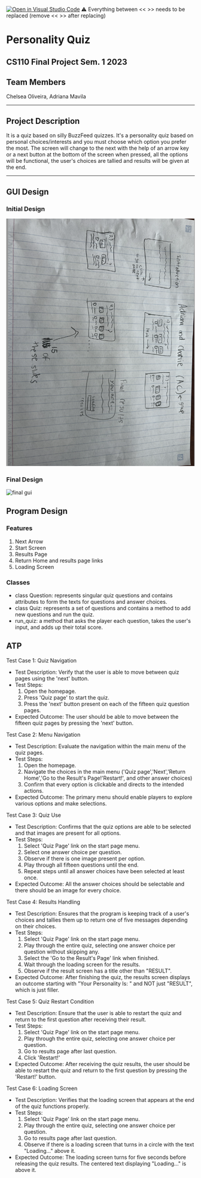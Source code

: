 [![Open in Visual Studio Code](https://classroom.github.com/assets/open-in-vscode-718a45dd9cf7e7f842a935f5ebbe5719a5e09af4491e668f4dbf3b35d5cca122.svg)](https://classroom.github.com/online_ide?assignment_repo_id=12803268&assignment_repo_type=AssignmentRepo)
:warning: Everything between << >> needs to be replaced (remove << >> after replacing)

# Personality Quiz
## CS110 Final Project Sem. 1 2023

## Team Members

Chelsea Oliveira, Adriana Mavila

*** 


## Project Description

It is a quiz based on silly BuzzFeed quizzes. It's a personality quiz based on personal choices/interests and you must choose which option you prefer the most. The screen will change to the next with the help of an arrow key or a next button at the bottom of the screen when pressed, all the options will be functional, the user's choices are tallied and results will be given at the end.

***

## GUI Design

### Initial Design

![initial gui](assets/gui.jpg)

### Final Design

![final gui](assets/finalgui.jpg)

## Program Design

### Features

1. Next Arrow
2. Start Screen
3. Results Page
4. Return Home and results page links
5. Loading Screen

### Classes
- class Question: represents singular quiz questions and contains attributes to form the texts for questions and answer choices.
- class Quiz: represents a set of questions and contains a method to add new questions and run the quiz.
-  run_quiz: a method that asks the player each question, takes the user's input, and adds up their total score.

## ATP
Test Case 1: Quiz Navigation
- Test Description: Verify that the user is able to move between quiz pages using the 'next' button.
- Test Steps:
    1. Open the homepage.
    2. Press 'Quiz page' to start the quiz.
    3. Press the 'next' button present on each of the fifteen quiz question pages.
- Expected Outcome: The user should be able to move between the fifteen quiz pages by pressing the 'next' button.

Test Case 2: Menu Navigation
- Test Description: Evaluate the navigation within the main menu of the quiz pages.
- Test Steps: 
    1. Open the homepage.
    2. Navigate the choices in the main menu ('Quiz page','Next','Return Home','Go to the Result's Page!'Restart!', and other answer choices)
    3. Confirm that every option is clickable and directs to the intended actions.
- Expected Outcome: The primary menu should enable players to explore various options and make selections.

Test Case 3: Quiz Use
- Test Description: Confirms that the quiz options are able to be selected and that images are present for all options.
- Test Steps:
    1. Select 'Quiz Page' link on the start page menu.
    2. Select one answer choice per question.
    3. Observe if there is one image present per option.
    4. Play through all fifteen questions until the end.
    5. Repeat steps until all answer choices have been selected at least once.
- Expected Outcome: All the answer choices should be selectable and there should be an image for every choice.

Test Case 4: Results Handling
- Test Description: Ensures that the program is keeping track of a user's choices and tallies them up to return one of five messages depending on their choices.
- Test Steps:
    1. Select 'Quiz Page' link on the start page menu.
    2. Play through the entire quiz, selecting one answer choice per question without skipping any.
    3. Select the 'Go to the Result's Page' link when finished.
    4. Wait through the loading screen for the results.
    5. Observe if the result screen has a title other than "RESULT".
- Expected Outcome: After finishing the quiz, the results screen displays an outcome starting with "Your Personality Is: " and NOT just "RESULT", which is just filler.

Test Case 5: Quiz Restart Condition
- Test Description: Ensure that the user is able to restart the quiz and return to the first question after receiving their result.
- Test Steps:
    1. Select 'Quiz Page' link on the start page menu.
    2. Play through the entire quiz, selecting one answer choice per question.
    3. Go to results page after last question.
    4. Click 'Restart!'
- Expected Outcome: After receiving the quiz results, the user should be able to restart the quiz and return to the first question by pressing the 'Restart!' button.

Test Case 6: Loading Screen
- Test Description: Verifies that the loading screen that appears at the end of the quiz functions properly.
- Test Steps:
    1.  Select 'Quiz Page' link on the start page menu.
    2. Play through the entire quiz, selecting one answer choice per question.
    3. Go to results page after last question.
    4. Observe if there is a loading screen that turns in a circle with the text "Loading..." above it.
- Expected Outcome: The loading screen turns for five seconds before releasing the quiz results. The centered text displaying "Loading..." is above it.